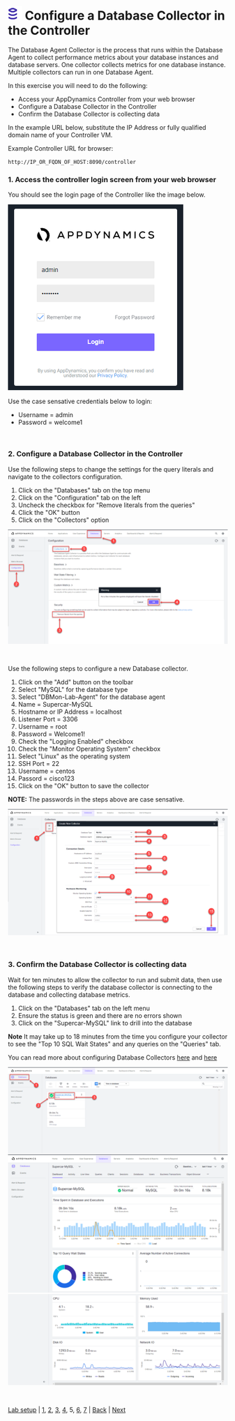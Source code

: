 ![Lab Icon](./assets/images/lab-icon.png) Configure a Database Collector in the Controller
=========================================================================

The Database Agent Collector is the process that runs within the Database Agent to collect performance metrics about your database instances and database servers. One collector collects metrics for one database instance. Multiple collectors can run in one Database Agent.

In this exercise you will need to do the following:

- Access your AppDynamics Controller from your web browser
- Configure a Database Collector in the Controller
- Confirm the Database Collector is collecting data

In the example URL below, substitute the IP Address or fully qualified domain name of your Controller VM. 

Example Controller URL for browser:

```
http://IP_OR_FQDN_OF_HOST:8090/controller
```

### **1.** Access the controller login screen from your web browser
You should see the login page of the Controller like the image below.

![Controller Login Screen](./assets/images/03-controller-login.png)

Use the case sensative credentials below to login:

- Username = admin 
- Password = welcome1

<br>

### **2.** Configure a Database Collector in the Controller

Use the following steps to change the settings for the query literals and navigate to the collectors configuration.

1. Click on the "Databases" tab on the top menu
2. Click on the "Configuration" tab on the left
3. Uncheck the checkbox for "Remove literals from the queries"
4. Click the "OK" button
5. Click on the "Collectors" option

![DB Dash 1](./assets/images/05-db-dashboard-01.png)

<br>

Use the following steps to configure a new Database collector.

1. Click on the "Add" button on the toolbar
2. Select "MySQL" for the database type
3. Select "DBMon-Lab-Agent" for the database agent
4. Name = Supercar-MySQL
5. Hostname or IP Address = localhost
6. Listener Port = 3306
7. Username = root
8. Password = Welcome1!
9. Check the "Logging Enabled" checkbox
10. Check the "Monitor Operating System" checkbox
11. Select "Linux" as the operating system
12. SSH Port = 22
13. Username = centos
14. Passord = cisco123
15. Click on the "OK" button to save the collector

**NOTE:** The passwords in the steps above are case sensative.

![DB Dash 2](./assets/images/05-db-dashboard-02.png)

<br>

### **3.** Confirm the Database Collector is collecting data

Wait for ten minutes to allow the collector to run and submit data, then use the following steps to verify the database collector is connecting to the database and collecting database metrics.

1. Click on the "Databases" tab on the left menu
2. Ensure the status is green and there are no errors shown
3. Click on the "Supercar-MySQL" link to drill into the database

**Note** It may take up to 18 minutes from the time you configure your collector to see the "Top 10 SQL Wait States" and any queries on the "Queries" tab.

You can read more about configuring Database Collectors [here](https://docs.appdynamics.com/display/latest/Add+Database+Collectors) and [here](https://docs.appdynamics.com/display/latest/Configure+MySQL+Collectors)

![DB Dash 3](./assets/images/05-db-dashboard-03.png)
![DB Dash 4](./assets/images/05-db-dashboard-04.png)
![DB Dash 5](./assets/images/05-db-dashboard-05.png)

<br>

[Lab setup](lab-exercise-00.md) | [1](lab-exercise-01.md), [2](lab-exercise-02.md), [3](lab-exercise-03.md), [4](lab-exercise-04.md), 5, [6](lab-exercise-06.md), [7](lab-exercise-07.md) | [Back](lab-exercise-04.md) | [Next](lab-exercise-06.md)


